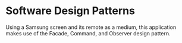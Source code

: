 # Software Design Patterns
Using a Samsung screen and its remote as a medium, this application makes use of the Facade, Command, and Observer design pattern.
